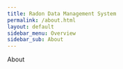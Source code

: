 ```yaml
---
title: Radon Data Management System
permalink: /about.html
layout: default
sidebar_menu: Overview
sidebar_sub: About
---
```


About
